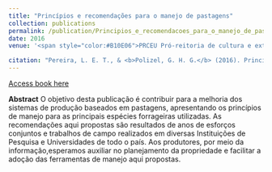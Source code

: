 ```yaml
---
title: "Princípios e recomendações para o manejo de pastagens"
collection: publications
permalink: /publication/Principios_e_recomendacoes_para_o_manejo_de_pastagens_2016
date: 2016
venue: '<span style="color:#B10E06">PRCEU Pró‐reitoria de cultura e extensão universitária.</span>'

citation: "Pereira, L. E. T., & <b>Polizel, G. H. G.</b> (2016). Princípios e recomendações para o manejo de pastagens. Pirassununga: PRCEU-pró-reitoria de cultura e extensão universitária." 
---
```


[Access book here](http://www.livrosabertos.sibi.usp.br/portaldelivrosUSP/catalog/view/122/103/522)

<b>Abstract</b>
O objetivo desta publicação é contribuir para a melhoria dos sistemas de produção baseados em pastagens, apresentando os princípios de manejo para as principais espécies forrageiras utilizadas. As recomendações aqui propostas são resultados de anos de esforços conjuntos e trabalhos de campo realizados em diversas Instituições de Pesquisa e Universidades de todo o país. Aos produtores, por meio da informação,esperamos auxiliar no planejamento da propriedade e facilitar a adoção das ferramentas de manejo aqui propostas.
